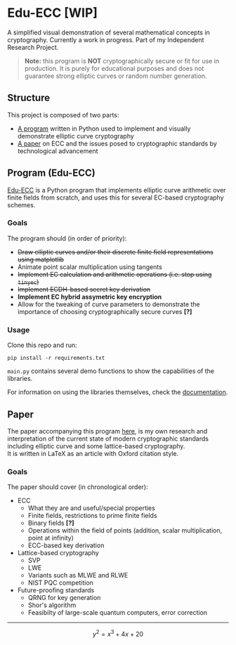 # Edu-ECC [WIP]

A simplified visual demonstration of several mathematical concepts in cryptography. Currently a work in progress. Part of my Independent Research Project.

> **Note:** this program is **NOT** cryptographically secure or fit for use in production. It is purely for educational purposes and does not guarantee strong elliptic curves or random number generation.


## Structure

This project is composed of two parts:
- [A program](#program-edu-ecc) written in Python used to implement and visually demonstrate elliptic curve cryptography
- [A paper](#paper) on ECC and the issues posed to cryptographic standards by technological advancement


## Program (Edu-ECC)

[Edu-ECC](src/main.py) is a Python program that implements elliptic curve arithmetic over finite fields from scratch, and uses this for several EC-based cryptography schemes.

### Goals
The program should (in order of priority):
- ~~Draw elliptic curves and/or their discrete finite field representations using matplotlib~~
- Animate point scalar multiplication using tangents
- ~~Implement EC calculation and arithmetic operations (i.e. stop using `tinyec`)~~
- ~~Implement ECDH-based secret key derivation~~
- **Implement EC hybrid assymetric key encryption** 
- Allow for the tweaking of curve parameters to demonstrate the importance of choosing cryptographically secure curves **[?]**

### Usage
Clone this repo and run:
```
pip install -r requirements.txt
```  

`main.py` contains several demo functions to show the capabilities of the libraries.

For information on using the libraries themselves, check the [documentation](docs/README.md).
<!-- TODO: make it into an actual pypi library? -->


## Paper

The paper accompanying this program [here](./utils/main.tex), is my own research and interpretation of the current state of modern cryptographic standards including elliptic curve and some lattice-based cryptography.  
It is written in LaTeX as an article with Oxford citation style.

### Goals
The paper should cover (in chronological <!-- chronological?? --> order):
- ECC
    - What they are and useful/special properties
    - Finite fields, restrictions to prime finite fields
    - Binary fields **[?]**
    - Operations within the field of points (addition, scalar multiplication, point at infinity)
    - ECC-based key derivation
- Lattice-based cryptography
    - SVP
    - LWE
    - Variants such as MLWE and RLWE
    - NIST PQC competition
- Future-proofing standards
    - QRNG for key generation
    - Shor's algorithm
    - Feasibilty of large-scale quantum computers, error correction

---

$$  y^2 = x^3 + 4x + 20  $$